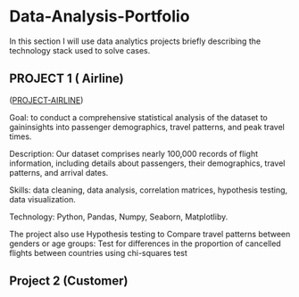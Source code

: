 # Data-Analysis-Portfolio
In this section I will use data analytics projects briefly describing the technology stack used to solve cases.
## PROJECT 1 ( Airline)

([PROJECT-AIRLINE](https://github.com/Manh404/Project-Airline))

Goal: to conduct a comprehensive statistical analysis of the dataset to gaininsights into passenger demographics, travel patterns, and peak travel times.

Description: Our dataset comprises nearly 100,000 records of flight information, including details about passengers, their demographics, travel patterns, and arrival dates.

Skills: data cleaning, data analysis, correlation matrices, hypothesis testing, data visualization.

Technology: Python, Pandas, Numpy, Seaborn, Matplotliby.

The project also use Hypothesis testing to Compare travel patterns between genders or age groups: Test for differences in the proportion of cancelled flights between countries using chi-squares test

## Project 2 (Customer)
